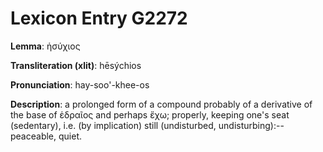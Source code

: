 # Lexicon Entry G2272

**Lemma**: ἡσύχιος

**Transliteration (xlit)**: hēsýchios

**Pronunciation**: hay-soo'-khee-os

**Description**:
a prolonged form of a compound probably of a derivative of the base of ἑδραῖος and perhaps ἔχω; properly, keeping one's seat (sedentary), i.e. (by implication) still (undisturbed, undisturbing):--peaceable, quiet.
